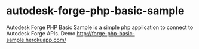 # autodesk-forge-php-basic-sample
Autodesk Forge PHP Basic Sample is a simple php application to connect to Autodesk Forge APIs. 
Demo http://forge-php-basic-sample.herokuapp.com/
